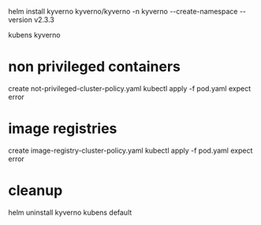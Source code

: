 helm install kyverno kyverno/kyverno -n kyverno --create-namespace --version v2.3.3

kubens kyverno

# non privileged containers
create not-privileged-cluster-policy.yaml
kubectl apply -f pod.yaml
expect error

# image registries
create image-registry-cluster-policy.yaml
kubectl apply -f pod.yaml
expect error

# cleanup
helm uninstall kyverno
kubens default


<!-- TODO maybe do all in the default namespace -->